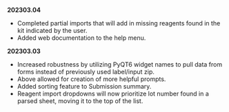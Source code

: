**202303.04**

- Completed partial imports that will add in missing reagents found in the kit indicated by the user.
- Added web documentation to the help menu.

**202303.03**

- Increased robustness by utilizing PyQT6 widget names to pull data from forms instead of previously used label/input zip.
- Above allowed for creation of more helpful prompts.
- Added sorting feature to Submission summary.
- Reagent import dropdowns will now prioritize lot number found in a parsed sheet, moving it to the top of the list.